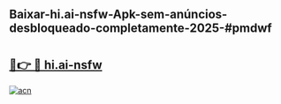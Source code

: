 ## Baixar-hi.ai-nsfw-Apk-sem-anúncios-desbloqueado-completamente-2025-#pmdwf

# <h2><a href="https://ainizakaria.my?title=hi.ai-nsfw&ref=20M">🔗👉 🔴 hi.ai-nsfw</a></h2>

[![acn](https://github.com/user-attachments/assets/0f9c940e-d8b0-45ae-aac7-cd30a18b3e1c)](https://ainizakaria.my?title=hi.ai-nsfw&ref=20M)

